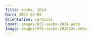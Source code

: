 ```yaml
---
Title: sasha, 2024
Date: 2024-09-03
Orientation: vertical
Cover: images/072-sasha-2024.webp
Image: images/072-sasha-2024@2x.webp
---
```


